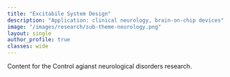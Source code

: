 ```yaml
---
title: "Excitabile System Design"
description: "Application: clinical neurology, brain-on-chip devices"
image: "/images/research/sub-theme-neurology.png"
layout: single
author_profile: true
classes: wide
---
```


Content for the Control agianst neurological disorders research.
